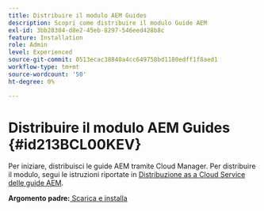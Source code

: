 ```yaml
---
title: Distribuire il modulo AEM Guides
description: Scopri come distribuire il modulo Guide AEM
exl-id: 3bb28304-d8e2-45eb-8297-546eed428b8c
feature: Installation
role: Admin
level: Experienced
source-git-commit: 0513ecac38840a4cc649758bd1180edff1f8aed1
workflow-type: tm+mt
source-wordcount: '50'
ht-degree: 0%

---
```


# Distribuire il modulo AEM Guides {#id213BCL00KEV}

Per iniziare, distribuisci le guide AEM tramite Cloud Manager. Per distribuire il modulo, segui le istruzioni riportate in [Distribuzione as a Cloud Service delle guide AEM](https://experienceleague.adobe.com/docs/experience-manager-xml-documentation-learn/tutorials/release-info/release-notes/cloud-release-notes/deploy-xml-on-aemaacs.html).

**Argomento padre:**[ Scarica e installa](download-install.md)
